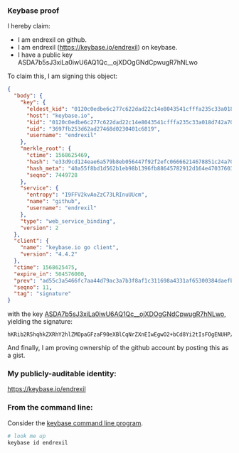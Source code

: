 ### Keybase proof

I hereby claim:

  * I am endrexil on github.
  * I am endrexil (https://keybase.io/endrexil) on keybase.
  * I have a public key ASDA7b5sJ3xiLa0iwU6AQ1Qc__ojXDOgGNdCpwugR7hNLwo

To claim this, I am signing this object:

```json
{
  "body": {
    "key": {
      "eldest_kid": "0120c0edbe6c277c622dad22c14e8043541cfffa235c33a018d742a70ba047b84d2f0a",
      "host": "keybase.io",
      "kid": "0120c0edbe6c277c622dad22c14e8043541cfffa235c33a018d742a70ba047b84d2f0a",
      "uid": "3697fb253d62ad27468d0230401c6819",
      "username": "endrexil"
    },
    "merkle_root": {
      "ctime": 1568625469,
      "hash": "e33d9cd124eae6a579b8eb056447f92f2efc06666214678851c24a70dcff3045c02ca7d4526f625b6bdb91ac4ed6acf80c7b0fd44516254efe83ce8e3ba86c17",
      "hash_meta": "40a55f8bd1d562b1eb98b1396fb88645782912d164e47037603440197b23efe2",
      "seqno": 7449728
    },
    "service": {
      "entropy": "I9FFV2kvAoZzC73LRInuUUcm",
      "name": "github",
      "username": "endrexil"
    },
    "type": "web_service_binding",
    "version": 2
  },
  "client": {
    "name": "keybase.io go client",
    "version": "4.4.2"
  },
  "ctime": 1568625475,
  "expire_in": 504576000,
  "prev": "ad55c3a5466fc7aa44d79ac3a7b3f8af1c311698a4331af65300384daefb9957",
  "seqno": 11,
  "tag": "signature"
}
```

with the key [ASDA7b5sJ3xiLa0iwU6AQ1Qc__ojXDOgGNdCpwugR7hNLwo](https://keybase.io/endrexil), yielding the signature:

```
hKRib2R5hqhkZXRhY2hlZMOpaGFzaF90eXBlCqNrZXnEIwEgwO2+bCd8Yi2tIsFOgENUHP/6I1wzoBjXQqcLoEe4TS8Kp3BheWxvYWTESpcCC8QgrVXDpUZvx6pE15rDp7P4rxwxFpikMxr2UwA4Ta77mVfEIIARKZ+zj5whVK0GYkWE1Y69fbPXOhwetvKMg692St2wAgHCo3NpZ8RAISQW8S4biQmTM8LkWujTZlkjEOGeGVj2tYTCp1hvR9tpRF8xN5mRWO2Sv6r3ZCgwUA6owtKmJ87nlXJ0Q2p6DahzaWdfdHlwZSCkaGFzaIKkdHlwZQildmFsdWXEINCcRuzeimBb3Cd7dQhB3rzYpZCzfqiQgQtiFAkhH153o3RhZ80CAqd2ZXJzaW9uAQ==

```

And finally, I am proving ownership of the github account by posting this as a gist.

### My publicly-auditable identity:

https://keybase.io/endrexil

### From the command line:

Consider the [keybase command line program](https://keybase.io/download).

```bash
# look me up
keybase id endrexil
```
